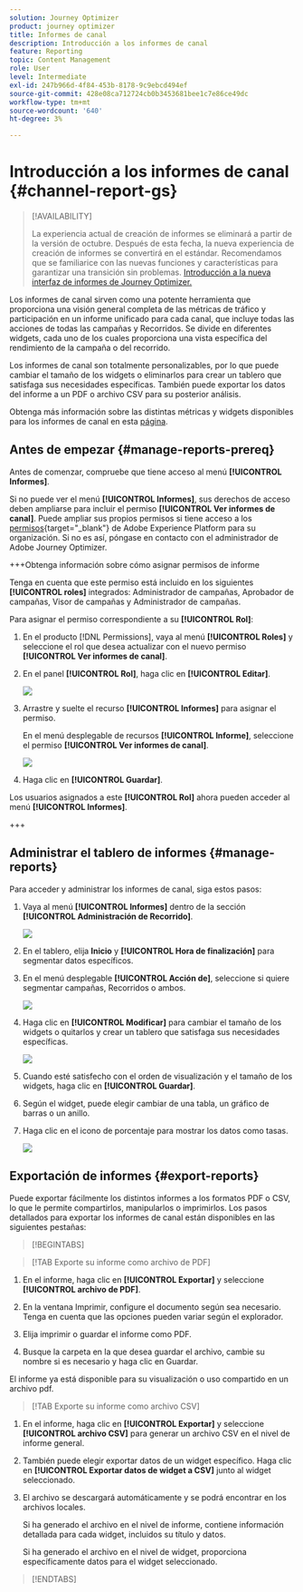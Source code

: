 ```yaml
---
solution: Journey Optimizer
product: journey optimizer
title: Informes de canal
description: Introducción a los informes de canal
feature: Reporting
topic: Content Management
role: User
level: Intermediate
exl-id: 247b966d-4f84-453b-8178-9c9ebcd494ef
source-git-commit: 428e08ca712724cb0b3453681bee1c7e86ce49dc
workflow-type: tm+mt
source-wordcount: '640'
ht-degree: 3%

---
```


# Introducción a los informes de canal {#channel-report-gs}

>[!AVAILABILITY]
>
>La experiencia actual de creación de informes se eliminará a partir de la versión de octubre. Después de esta fecha, la nueva experiencia de creación de informes se convertirá en el estándar. Recomendamos que se familiarice con las nuevas funciones y características para garantizar una transición sin problemas. [Introducción a la nueva interfaz de informes de Journey Optimizer.](report-gs-cja.md)

Los informes de canal sirven como una potente herramienta que proporciona una visión general completa de las métricas de tráfico y participación en un informe unificado para cada canal, que incluye todas las acciones de todas las campañas y Recorridos. Se divide en diferentes widgets, cada uno de los cuales proporciona una vista específica del rendimiento de la campaña o del recorrido.

Los informes de canal son totalmente personalizables, por lo que puede cambiar el tamaño de los widgets o eliminarlos para crear un tablero que satisfaga sus necesidades específicas. También puede exportar los datos del informe a un PDF o archivo CSV para su posterior análisis.

Obtenga más información sobre las distintas métricas y widgets disponibles para los informes de canal en esta [página](channel-report.md).

## Antes de empezar {#manage-reports-prereq}

Antes de comenzar, compruebe que tiene acceso al menú **[!UICONTROL Informes]**.

Si no puede ver el menú **[!UICONTROL Informes]**, sus derechos de acceso deben ampliarse para incluir el permiso **[!UICONTROL Ver informes de canal]**. Puede ampliar sus propios permisos si tiene acceso a los [permisos](https://experienceleague.adobe.com/docs/experience-platform/access-control/home.html?lang=es){target="_blank"} de Adobe Experience Platform para su organización. Si no es así, póngase en contacto con el administrador de Adobe Journey Optimizer.

+++Obtenga información sobre cómo asignar permisos de informe

Tenga en cuenta que este permiso está incluido en los siguientes **[!UICONTROL roles]** integrados: Administrador de campañas, Aprobador de campañas, Visor de campañas y Administrador de campañas.

Para asignar el permiso correspondiente a su **[!UICONTROL Rol]**:

1. En el producto [!DNL Permissions], vaya al menú **[!UICONTROL Roles]** y seleccione el rol que desea actualizar con el nuevo permiso **[!UICONTROL Ver informes de canal]**.

1. En el panel **[!UICONTROL Rol]**, haga clic en **[!UICONTROL Editar]**.

   ![](assets/channel_permission_1.png)

1. Arrastre y suelte el recurso **[!UICONTROL Informes]** para asignar el permiso.

   En el menú desplegable de recursos **[!UICONTROL Informe]**, seleccione el permiso **[!UICONTROL Ver informes de canal]**.

   ![](assets/channel_permission_2.png)

1. Haga clic en **[!UICONTROL Guardar]**.

Los usuarios asignados a este **[!UICONTROL Rol]** ahora pueden acceder al menú **[!UICONTROL Informes]**.

+++

## Administrar el tablero de informes {#manage-reports}

Para acceder y administrar los informes de canal, siga estos pasos:

1. Vaya al menú **[!UICONTROL Informes]** dentro de la sección **[!UICONTROL Administración de Recorrido]**.

   ![](assets/channel_report_1.png)

1. En el tablero, elija **Inicio** y **[!UICONTROL Hora de finalización]** para segmentar datos específicos.

1. En el menú desplegable **[!UICONTROL Acción de]**, seleccione si quiere segmentar campañas, Recorridos o ambos.

   ![](assets/channel_report_2.png)

1. Haga clic en **[!UICONTROL Modificar]** para cambiar el tamaño de los widgets o quitarlos y crear un tablero que satisfaga sus necesidades específicas.

   ![](assets/channel_report_3.png)

1. Cuando esté satisfecho con el orden de visualización y el tamaño de los widgets, haga clic en **[!UICONTROL Guardar]**.

1. Según el widget, puede elegir cambiar de una tabla, un gráfico de barras o un anillo.

1. Haga clic en el icono de porcentaje para mostrar los datos como tasas.

   ![](assets/channel_report_4.png)

## Exportación de informes {#export-reports}

Puede exportar fácilmente los distintos informes a los formatos PDF o CSV, lo que le permite compartirlos, manipularlos o imprimirlos. Los pasos detallados para exportar los informes de canal están disponibles en las siguientes pestañas:

>[!BEGINTABS]

>[!TAB Exporte su informe como archivo de PDF]

1. En el informe, haga clic en **[!UICONTROL Exportar]** y seleccione **[!UICONTROL archivo de PDF]**.

1. En la ventana Imprimir, configure el documento según sea necesario. Tenga en cuenta que las opciones pueden variar según el explorador.

1. Elija imprimir o guardar el informe como PDF.

1. Busque la carpeta en la que desea guardar el archivo, cambie su nombre si es necesario y haga clic en Guardar.

El informe ya está disponible para su visualización o uso compartido en un archivo pdf.

>[!TAB Exporte su informe como archivo CSV]

1. En el informe, haga clic en **[!UICONTROL Exportar]** y seleccione **[!UICONTROL archivo CSV]** para generar un archivo CSV en el nivel de informe general.

1. También puede elegir exportar datos de un widget específico. Haga clic en **[!UICONTROL Exportar datos de widget a CSV]** junto al widget seleccionado.

1. El archivo se descargará automáticamente y se podrá encontrar en los archivos locales.

   Si ha generado el archivo en el nivel de informe, contiene información detallada para cada widget, incluidos su título y datos.

   Si ha generado el archivo en el nivel de widget, proporciona específicamente datos para el widget seleccionado.

>[!ENDTABS]
